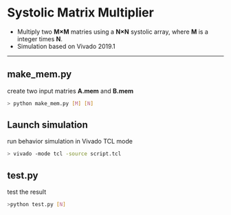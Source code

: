 # Systolic Matrix Multiplier
* Multiply two **M×M** matries using a **N×N** systolic array, where **M** is a integer times 
**N**.
* Simulation based on Vivado 2019.1
---
## make_mem.py
create two input matries **A.mem** and **B.mem**
``` bash
> python make_mem.py [M] [N]
```
## Launch simulation
run behavior simulation in Vivado TCL mode
```bash
> vivado -mode tcl -source script.tcl
```
## test.py
test the result
```bash
>python test.py [N]
```